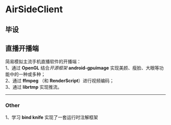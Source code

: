 # AirSideClient
毕设
---
直播开播端
---

简易模拟主流手机直播软件的开播端：<br>
1、通过 **OpenGL** 结合*开源框架* **android-gpuimage** 实现美颜、瘦脸、大眼等功能中的一种或多种；<br>
2、通过 **ffmpeg** （和 **RenderScript**）进行视频编码；<br>
3、通过 **librtmp** 实现推流。

---

### Other
1、学习 **bind knife** 实现了一套运行时注解框架
